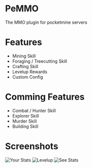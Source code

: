 # PeMMO
The MMO plugin for pocketmine servers
# Features
- Mining Skill
- Foraging / Treecutting Skill
- Crafting Skill
- Levelup Rewards
- Custom Config
# Comming Features
- Combat / Hunter Skill
- Explorer Skill
- Murder Skill
- Building Skill
# Screenshots
![Your Stats](OwnStats.png)
![Levelup](Levelup.png)
![See Stats](SeeStats.png)
